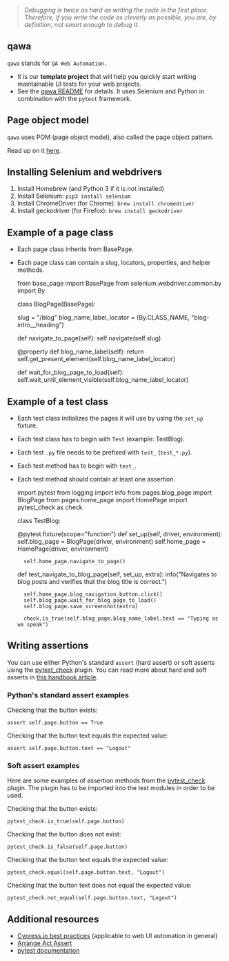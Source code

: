 > *Debugging is twice as hard as writing the code in the first place. Therefore, if you write the code as cleverly as possible, you are, by definition, not smart enough to debug it.*

## qawa

`qawa` stands for `QA Web Automation.`

- It is our **template project** that will help you quickly start writing maintainable UI tests for your web projects.
- See the [qawa README](https://github.com/infinum/qawa/blob/master/README.md) for details. It uses Selenium and Python in combination with the `pytest` framework.

## Page object model

`qawa` uses POM (page object model), also called the page object pattern.

Read up on it [here](https://martinfowler.com/bliki/PageObject.html).

## Installing Selenium and webdrivers

1. Install Homebrew (and Python 3 if it is not installed)
2. Install Selenium: `pip3 install selenium`
3. Install ChromeDriver (for Chrome): `brew install chromedriver`
4. Install geckodriver (for Firefox): `brew install geckodriver`


## Example of a page class

- Each page class inherits from BasePage.
- Each page class can contain a slug, locators, properties, and helper methods.


    from base_page import BasePage
    from selenium.webdriver.common.by import By


    class BlogPage(BasePage):

    slug = "/blog"
    blog_name_label_locator = (By.CLASS_NAME, "blog-intro__heading")

    def navigate_to_page(self):
        self.navigate(self.slug)

    @property
    def blog_name_label(self):
        return self.get_present_element(self.blog_name_label_locator)

    def wait_for_blog_page_to_load(self):
        self.wait_until_element_visible(self.blog_name_label_locator)

## Example of a test class

- Each test class initializes the pages it will use by using the `set_up` fixture.
- Each test class has to begin with `Test` (example: TestBlog).
- Each test `.py` file needs to be prefixed with `test_` (`test_*.py`).
- Each test method has to begin with `test_`.
- Each test method should contain at least one assertion.


    import pytest
    from logging import info
    from pages.blog_page import BlogPage
    from pages.home_page import HomePage
    import pytest_check as check


    class TestBlog:

    @pytest.fixture(scope="function")
    def set_up(self, driver, environment):
        self.blog_page = BlogPage(driver, environment)
        self.home_page = HomePage(driver, environment)

        self.home_page.navigate_to_page()

    def test_navigate_to_blog_page(self, set_up, extra):
        info("Navigates to blog posts and verifies that the blog title is correct.")

        self.home_page.blog_navigation_button.click()
        self.blog_page.wait_for_blog_page_to_load()
        self.blog_page.save_screenshot(extra)

        check.is_true(self.blog_page.blog_name_label.text == "Typing as we speak")

## Writing assertions

You can use either Python's standard `assert` (hard assert) or soft asserts using the [pytest_check](https://pypi.org/project/pytest_check/) plugin. You can read more about hard and soft asserts in [this handbook article](https://infinum.com/handbook/qa/automation/general/way-of-working#asserts).

### Python's standard assert examples

Checking that the button exists:

	assert self.page.button == True

Checking that the button text equals the expected value:

	assert self.page.button.text == "Logout"

### Soft assert examples

Here are some examples of assertion methods from the [pytest_check](https://pypi.org/project/pytest_check/) plugin. The plugin has to be imported into the test modules in order to be used. 

Checking that the button exists:

	pytest_check.is_true(self.page.button)

Checking that the button does not exist:

	pytest_check.is_false(self.page.button)
	
Checking that the button text equals the expected value:

	pytest_check.equal(self.page.button.text, "Logout")
	
Checking that the button text does not equal the expected value:

	pytest_check.not_equal(self.page.button.text, "Logout")


## Additional resources

- [Cypress.io best practices](https://docs.cypress.io/guides/references/best-practices.html) (applicable to web UI automation in general)
- [Arrange Act Assert](http://wiki.c2.com/?ArrangeActAssert)
- [pytest documentation](https://docs.pytest.org/)
